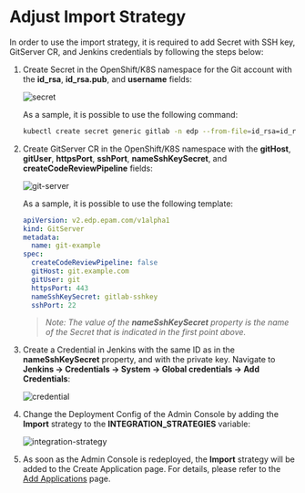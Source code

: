 # Adjust Import Strategy

In order to use the import strategy, it is required to add Secret with SSH key, GitServer CR, and Jenkins credentials by following the steps below:

1. Create Secret in the OpenShift/K8S namespace for the Git account with the **id_rsa**, **id_rsa.pub**, and **username** fields:

    ![secret](../readme-resource/add-secret.png "secret")

   As a sample, it is possible to use the following command:

   ```bash
   kubectl create secret generic gitlab -n edp --from-file=id_rsa=id_rsa --from-file id_rsa.pub=id_rsa.pub --from-literal=username=user@gitlab.com
   ```
2. Create GitServer CR in the OpenShift/K8S namespace with the **gitHost**, **gitUser**, **httpsPort**, **sshPort**, **nameSshKeySecret**, and **createCodeReviewPipeline** fields:

    ![git-server](../readme-resource/add-git-server.png "git-server")

   As a sample, it is possible to use the following template:

   ```yaml
   apiVersion: v2.edp.epam.com/v1alpha1
   kind: GitServer
   metadata:
     name: git-example
   spec:
     createCodeReviewPipeline: false
     gitHost: git.example.com
     gitUser: git
     httpsPort: 443
     nameSshKeySecret: gitlab-sshkey
     sshPort: 22

   ```
    >*Note: The value of the **nameSshKeySecret** property is the name of the Secret that is indicated in the first point above.*

3. Create a Credential in Jenkins with the same ID as in the **nameSshKeySecret** property, and with the private key. Navigate to **Jenkins -> Credentials -> System -> Global credentials -> Add Credentials**:

    ![credential](../readme-resource/add-credentials.png "credential")

4. Change the Deployment Config of the Admin Console by adding the **Import** strategy to the **INTEGRATION_STRATEGIES** variable:

    ![integration-strategy](../readme-resource/add-integretion-strategies.png "integration-strategy")

5. As soon as the Admin Console is redeployed, the **Import** strategy will be added to the Create Application page. For details, please refer to the [Add Applications](../documentation/add_applications.md) page.
